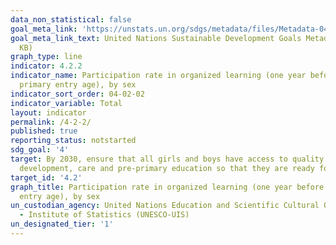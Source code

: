 ```yaml
---
data_non_statistical: false
goal_meta_link: 'https://unstats.un.org/sdgs/metadata/files/Metadata-04-02-02.pdf '
goal_meta_link_text: United Nations Sustainable Development Goals Metadata (PDF 223
  KB)
graph_type: line
indicator: 4.2.2
indicator_name: Participation rate in organized learning (one year before the official
  primary entry age), by sex
indicator_sort_order: 04-02-02
indicator_variable: Total
layout: indicator
permalink: /4-2-2/
published: true
reporting_status: notstarted
sdg_goal: '4'
target: By 2030, ensure that all girls and boys have access to quality early childhood
  development, care and pre-primary education so that they are ready for primary education
target_id: '4.2'
graph_title: Participation rate in organized learning (one year before the official primary
  entry age), by sex
un_custodian_agency: United Nations Education and Scientific Cultural Organisation
  - Institute of Statistics (UNESCO-UIS)
un_designated_tier: '1'
---
```

